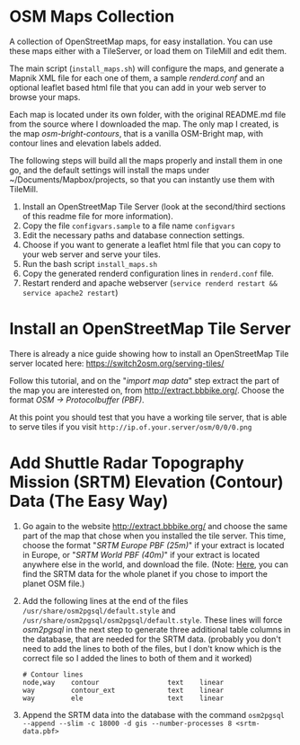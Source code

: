 # OSM Maps Collection
A collection of OpenStreetMap maps, for easy installation. You can use these maps either with a TileServer, or load them on TileMill and edit them.

The main script (`install_maps.sh`) will configure the maps, and generate a Mapnik XML file for each one of them, a sample *renderd.conf* and an optional leaflet based
html file that you can add in your web server to browse your maps.

Each map is located under its own folder, with the original README.md file from the source where I downloaded the map.
The only map I created, is the map *osm-bright-contours*, that is a vanilla OSM-Bright map, with contour lines and elevation labels added.

The following steps will build all the maps properly and install them in one go, and the default settings will install the maps
under ~/Documents/Mapbox/projects, so that you can instantly use them with TileMill.

1. Install an OpenStreetMap Tile Server (look at the second/third sections of this readme file for more information).
2. Copy the file `configvars.sample` to a file name `configvars`
3. Edit the necessary paths and database connection settings.
4. Choose if you want to generate a leaflet html file that you can copy
   to your web server and serve your tiles.
5. Run the bash script `install_maps.sh`
6. Copy the generated renderd configuration lines in `renderd.conf` file.
7. Restart renderd and apache webserver (`service renderd restart && service apache2 restart`)

# Install an OpenStreetMap Tile Server

There is already a nice guide showing how to install an OpenStreetMap Tile server located here: https://switch2osm.org/serving-tiles/

Follow this tutorial, and on the "*import map data*" step extract the part of the map you are interested on, from http://extract.bbbike.org/. Choose the format *OSM -> Protocolbuffer (PBF)*.

At this point you should test that you have a working tile server, that is able to serve tiles if you visit `http://ip.of.your.server/osm/0/0/0.png`

# Add Shuttle Radar Topography Mission (SRTM) Elevation (Contour) Data (The Easy Way)

1. Go again to the website http://extract.bbbike.org/ and choose the same part of the map that chose when you installed the tile server. This time, choose the format "*SRTM Europe PBF (25m)*" if your extract is located in Europe, or "*SRTM World PBF (40m)*" if your extract is located anywhere else in the world, and download the file. (Note: [Here](http://download.bbbike.org/osm/planet/srtm/), you can find the SRTM data for the whole planet if you chose to import the planet OSM file.)
2. Add the following lines at the end of the files `/usr/share/osm2pgsql/default.style` and `/usr/share/osm2pgsql/osm2pgsql/default.style`. These lines will force *osm2pgsql* in the next step to generate three additional table columns in the database, that are needed for the SRTM data. (probably you don't need to add the lines to both of the files, but I don't know which is the correct file so I added the lines to both of them and it worked)

     ```
     # Contour lines
     node,way    contour                 text    linear
     way         contour_ext             text    linear
     way         ele                     text    linear
     ```
3. Append the SRTM data into the database with the command `osm2pgsql --append --slim -c 18000 -d gis --number-processes 8 <srtm-data.pbf>`
